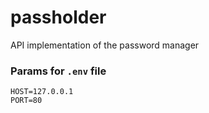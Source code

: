 # passholder
API implementation of the password manager
### Params for ```.env``` file
```
HOST=127.0.0.1
PORT=80
```